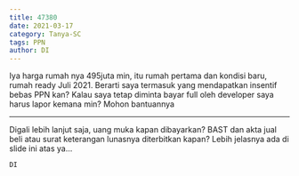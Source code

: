 ```yaml
---
title: 47380
date: 2021-03-17
category: Tanya-SC
tags: PPN
author: DI
---
```


Iya harga rumah nya 495juta min, itu rumah pertama dan kondisi baru, rumah ready Juli 2021. Berarti saya termasuk yang mendapatkan insentif bebas PPN kan? Kalau saya tetap diminta bayar full oleh developer saya harus lapor kemana min? Mohon bantuannya

---

Digali lebih lanjut saja, uang muka kapan dibayarkan? BAST dan akta jual beli atau surat keterangan lunasnya diterbitkan kapan? Lebih jelasnya ada di slide ini atas ya...

`DI`

